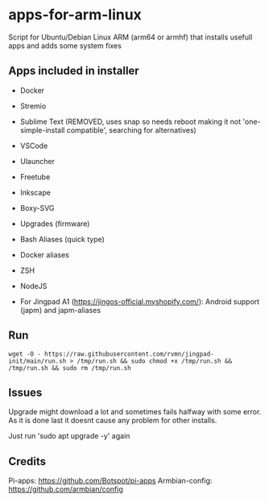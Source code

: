# apps-for-arm-linux
Script for Ubuntu/Debian Linux ARM (arm64 or armhf) that installs usefull apps and adds some system fixes

## Apps included in installer
- Docker
- Stremio
- Sublime Text (REMOVED, uses snap so needs reboot making it not 'one-simple-install compatible', searching for alternatives)
- VSCode
- Ulauncher
- Freetube
- Inkscape
- Boxy-SVG
- Upgrades (firmware)
- Bash Aliases (quick type)
- Docker aliases
- ZSH
- NodeJS

- For Jingpad A1 (https://jingos-official.myshopify.com/): Android support (japm) and japm-aliases

## Run
```
wget -O - https://raw.githubusercontent.com/rvmn/jingpad-init/main/run.sh > /tmp/run.sh && sudo chmod +x /tmp/run.sh && /tmp/run.sh && sudo rm /tmp/run.sh
```
## Issues

Upgrade might download a lot and sometimes fails halfway with some error. As it is done last it doesnt cause any problem for other installs.

Just run 'sudo apt upgrade -y' again

## Credits

Pi-apps: https://github.com/Botspot/pi-apps
Armbian-config: https://github.com/armbian/config
